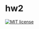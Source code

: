 # hw2

[![MIT license](https://img.shields.io/badge/license-MIT-blue.svg)](https://github.com/tihonovcore/fp-homework/blob/master/hw2/LICENSE)
